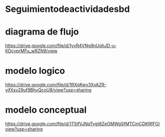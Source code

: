 # Seguimientodeactividadesbd
# diagrama de flujo
https://drive.google.com/file/d/1yvR4VNg9nUqhJD-u-KDcyprMFu_wRZN9/view
# modelo logico
https://drive.google.com/file/d/1RXqKwy3XvAZR-yjfXsv29uf9BhyQcoU8/view?usp=sharing
# modelo conceptual
https://drive.google.com/file/d/1T5jfVJNqTvgt8ZeOMWgSfMTCmCDKRfFO/view?usp=sharing
